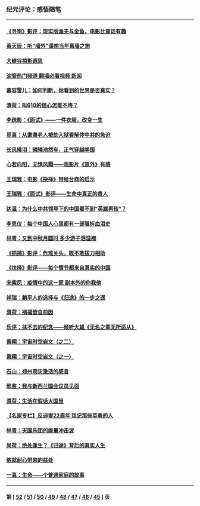 ### 纪元评论：感悟随笔
---
#### [《寻狗》影评：现实版渔夫与金鱼，电影比童话有趣](../../pages/nsc1035/n13389805.md?11280330) 
#### [黄天辰：听“墙外”遥想当年离墙之旅](../../pages/nsc1035/n13377229.md?11280330) 
#### [大峡谷掠影遐思](../../pages/nsc1035/n13354743.md?11280330) 
#### [油管热门频道 翻墙必看视频 新闻](ok?11280330)
#### [慕容雪儿：如何判断，你看到的世界是否真实？](../../pages/nsc1035/n13332569.md?11280330) 
#### [清荷：叫610的信心怎能不垮？](../../pages/nsc1035/n13304848.md?11280330) 
#### [李疏影：《面试》——一件衣服，改变一生](../../pages/nsc1035/n13292494.md?11280330) 
#### [觅真：从耄耋老人被劫入狱看解体中共的急迫](../../pages/nsc1035/n13284545.md?11280330) 
#### [长风拂泪：辚辚浩然车，正气穿越美国](../../pages/nsc1035/n13284280.md?11280330) 
#### [心若向阳，无惧风霜——观影片《意外》有感](../../pages/nsc1035/n13275318.md?11280330) 
#### [王瑞雅：电影《抉择》带给台商的启示](../../pages/nsc1035/n13274064.md?11280330) 
#### [王瑞雅：《面试》影评——生命中真正的贵人](../../pages/nsc1035/n13260528.md?11280330) 
#### [达温：为什么中共领导下的中国看不到“英雄男孩”？](../../pages/nsc1035/n13257099.md?11280330) 
#### [李思仪：每个中国人心里都有一部强拆血泪史](../../pages/nsc1035/n13249632.md?11280330) 
#### [林青：又到中秋月圆时 多少游子泪湿襟](../../pages/nsc1035/n13245916.md?11280330) 
#### [《抓捕》影评：危难关头，敢不敢拔刀相助](../../pages/nsc1035/n13244251.md?11280330) 
#### [《抉择》影评——每个情节都来自真实的中国](../../pages/nsc1035/n13242564.md?11280330) 
#### [宋紫凤：疫情中的这一家 剧本外的你我他](../../pages/nsc1035/n13242358.md?11280330) 
#### [祥瑞：躺平人的选择与《归途》的一步之遥](../../pages/nsc1035/n13213201.md?11280330) 
#### [清荷：祸福皆自前因](../../pages/nsc1035/n13213177.md?11280330) 
#### [乐评：抹不去的纪念——倾听大雄《无名之辈无所适从》](../../pages/nsc1035/n13163359.md?11280330) 
#### [黄翔：宇宙时空岩文（之二）](../../pages/nsc1035/n13141116.md?11280330) 
#### [黄翔：宇宙时空岩文（之一）](../../pages/nsc1035/n13140355.md?11280330) 
#### [石山：郑州雨灾激活的感言](../../pages/nsc1035/n13135372.md?11280330) 
#### [邢鉴：我与新西兰国会议员见面](../../pages/nsc1035/n13111626.md?11280330) 
#### [清荷：生活在假话大国里](../../pages/nsc1035/n13103916.md?11280330) 
#### [【名家专栏】反迫害22周年 铭记那些英勇的人](../../pages/nsc1035/n13102771.md?11280330) 
#### [林青：天国乐团的能量冲击波](../../pages/nsc1035/n13099634.md?11280330) 
#### [尚荷：绝处逢生？《归途》背后的真实人生](../../pages/nsc1035/n13099470.md?11280330) 
#### [练就耐心带来的益处](../../pages/nsc1035/n13081876.md?11280330) 
#### [一真：生命——个普通家庭的故事](../../pages/nsc1035/n13075782.md?11280330) 

---
#### 第 [ [52](./52.md?11280330) / [51](./51.md?11280330) / [50](./50.md?11280330) / [49](./49.md?11280330) / [48](./48.md?11280330) / [47](./47.md?11280330) / [46](./46.md?11280330) / [45](./45.md?11280330) ] 页

